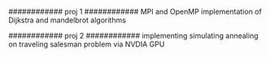############ proj 1
############ MPI and OpenMP implementation of Dijkstra and mandelbrot algorithms


############ proj 2
############  implementing simulating annealing on traveling salesman problem via NVDIA GPU
